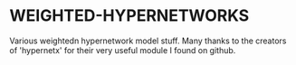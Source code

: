 # WEIGHTED-HYPERNETWORKS
Various weightedn hypernetwork model stuff.
Many thanks to the creators of 'hypernetx' for their very useful module I found on github.
